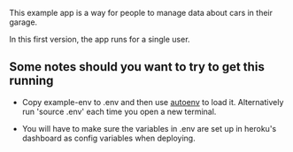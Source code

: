 This example app is a way for people to manage
data about cars in their garage.

In this first version, the app runs for a single
user.

## Some notes should you want to try to get this running

+ Copy example-env to .env and then use <a href="https://github.com/kennethreitz/autoenv">autoenv</a> to load it. Alternatively run 'source .env' each time you open a new terminal.

+ You will have to make sure the variables in .env are set up in heroku's dashboard as config variables when deploying.

